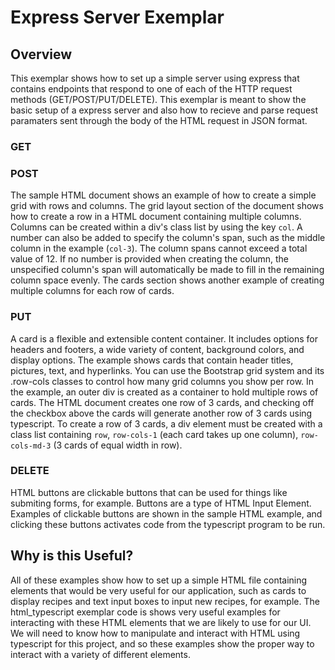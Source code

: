 # Express Server Exemplar

## Overview
This exemplar shows how to set up a simple server using express that contains endpoints that respond to one of each of the HTTP request methods (GET/POST/PUT/DELETE). This exemplar is meant to show the basic setup of a express server and also how to recieve and parse request paramaters sent through the body of the HTML request in JSON format. 

### GET


### POST
The sample HTML document shows an example of how to create a simple grid with rows and columns. The grid layout section of the document shows how to create a row in a HTML document containing multiple columns. Columns can be created within a div's class list by using the key `col`. A number can also be added to specify the column's span, such as the middle column in the example (`col-3`). The column spans cannot exceed a total value of 12. If no number is provided when creating the column, the unspecified column's span will automatically be made to fill in the remaining column space evenly. The cards section shows another example of creating multiple columns for each row of cards.

### PUT
A card is a flexible and extensible content container. It includes options for headers and footers, a wide variety of content, background colors, and display options. The example shows cards that contain header titles, pictures, text, and hyperlinks. You can use the Bootstrap grid system and its .row-cols classes to control how many grid columns you show per row. In the example, an outer div is created as a container to hold multiple rows of cards. The HTML document creates one row of 3 cards, and checking off the checkbox above the cards will generate another row of 3 cards using typescript. To create a row of 3 cards, a div element must be created with a class list containing `row`, `row-cols-1` (each card takes up one column), `row-cols-md-3` (3 cards of equal width in row). 

### DELETE
HTML buttons are clickable buttons that can be used for things like submiting forms, for example. Buttons are a type of HTML Input Element. Examples of clickable buttons are shown in the sample HTML example, and clicking these buttons activates code from the typescript program to be run.

## Why is this Useful?
All of these examples show how to set up a simple HTML file containing elements that would be very useful for our application, such as cards to display recipes and text input boxes to input new recipes, for example. The html_typescript exemplar code is shows very useful examples for interacting with these HTML elements that we are likely to use for our UI. We will need to know how to manipulate and interact with HTML using typescript for this project, and so these examples show the proper way to interact with a variety of different elements. 